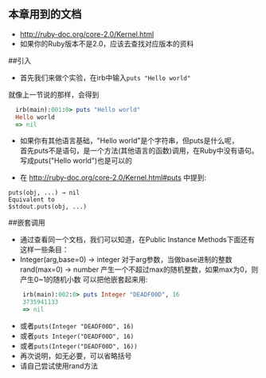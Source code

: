 ## 本章用到的文档
* http://ruby-doc.org/core-2.0/Kernel.html 
* 如果你的Ruby版本不是2.0，应该去查找对应版本的资料

##引入
 * 首先我们来做个实验，在irb中输入`puts "Hello world"`
  
  就像上一节说的那样，会得到

```ruby
  irb(main):001:0> puts "Hello world"
  Hello world
  => nil
```
  
 * 如果你有其他语言基础，"Hello world"是个字符串，但puts是什么呢，<BR>
首先puts不是语句，是一个方法(其他语言的函数)调用，在Ruby中没有语句。<BR>
写成puts("Hello world")也是可以的<BR>

 * 在 http://ruby-doc.org/core-2.0/Kernel.html#puts 中提到: 

```text
puts(obj, ...) → nil
Equivalent to
$stdout.puts(obj, ...)
```

 
##嵌套调用

 * 通过查看同一个文档，我们可以知道，在Public Instance Methods下面还有这样一些条目：
 *  Integer(arg,base=0) → integer 对于arg参数，当做base进制的整数
   rand(max=0) → number           产生一个不超过max的随机整数，如果max为0，则产生0~1的随机小数
   可以把他嵌套起来用:

```ruby
    irb(main):002:0> puts Integer "DEADF00D", 16
    3735941133
    => nil
```
 * 或者```puts(Integer "DEADF00D", 16)```
 * 或者```puts Integer("DEADF00D", 16)```
 * 或者```puts(Integer("DEADF00D", 16))```
 * 再次说明，如无必要，可以省略括号
 * 请自己尝试使用rand方法

 
   
